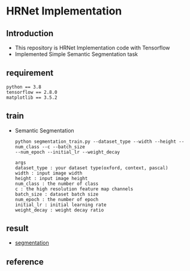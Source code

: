 # HRNet Implementation
## Introduction
* This repository is HRNet Implementation code with Tensorflow
* Implemented Simple Semantic Segmentation task
## requirement
    python == 3.8
    tensorflow == 2.8.0
    matplotlib == 3.5.2
## train
* Semantic Segmentation
    ```
    python segmentation_train.py --dataset_type --width --height --num_class --c --batch_size
    --num_epoch --initial_lr --weight_decay   

    args
    dataset_type : your dataset type(oxford, context, pascal)
    width : input image width
    height : input image height
    num_class : the number of class
    c : the high resolution feature map channels
    batch_size : dataset batch size
    num_epoch : the number of epoch
    initial_lr : initial learning rate
    weight_decay : weight decay ratio
  ```
## result
* [segmentation](https://github.com/kwjinwoo/HRNet/tree/main/segmentation)
## reference